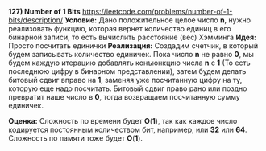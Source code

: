 **127) Number of 1 Bits**
https://leetcode.com/problems/number-of-1-bits/description/
**Условие:**
Дано положительное целое число **n**, нужно реализовать функцию, которая вернет количество единиц в его бинарной записи, то есть вычислить расстояние (вес) Хэмминга
**Идея:**
Просто посчитать единички
**Реализация:**
    Создадим счетчик, в который будем записывать количество единичек. Пока число **n** не равно **0**, мы будем каждую итерацию добавлять конъюнкцию числа **n** с **1** (То есть последнюю цифру в бинарном представлении), затем будем делать битовый сдвиг вправо на **1**, заменяя уже посчитанную цифру на ту, которую еще надо посчитать.
    Битовый сдвиг право рано или поздно превратит наше число в **0**, тогда возвращаем посчитанную сумму единичек.

**Оценка:**
    Сложность по времени будет **O**(**1**), так как каждое число кодируется постоянным количеством бит, например, или **32** или **64**.
    Сложность по памяти тоже будет **O**(**1**).
